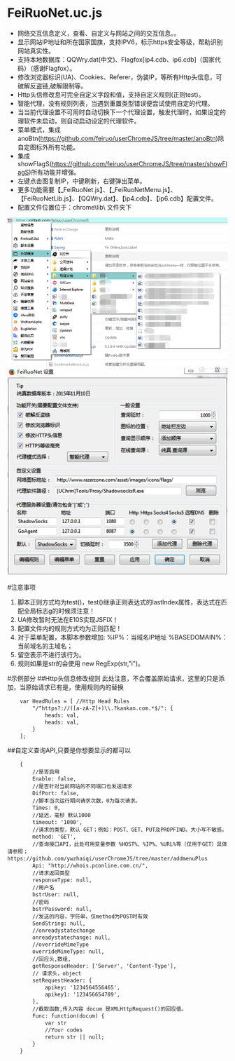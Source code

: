 FeiRuoNet.uc.js
============
 - 网络交互信息定义，查看、自定义与网站之间的交互信息。。
 - 显示网站IP地址和所在国家国旗，支持IPV6，标示https安全等级，帮助识别网站真实性。
 - 支持本地数据库：QQWry.dat(中文)、Flagfox[ip4.cdb、ip6.cdb]（国家代码）（感谢Flagfox）。
 - 修改浏览器标识(UA)、Cookies、Referer，伪装IP，等所有Http头信息，可破解反盗链,破解限制等。
 - Http头信修改息可完全自定义字段和值，支持自定义规则(正则test)。
 - 智能代理，没有规则列表，当遇到重置类型错误便尝试使用自定的代理。
 - 当当前代理设置不可用时自动切换下一个代理设置，触发代理时，如果设定的理软件未启动，则自动启动设定的代理软件。
 - 菜单模式，集成anoBtn(https://github.com/feiruo/userChromeJS/tree/master/anoBtn)除自定图标外所有功能。
 - 集成showFlagS(https://github.com/feiruo/userChromeJS/tree/master/showFlagS)所有功能并增强。
 - 左键点击图复制IP，中键刷新，右键弹出菜单。
 - 更多功能需要【_FeiRuoNet.js】、【_FeiRuoNetMenu.js】、【FeiRuoNetLib.js】、【QQWry.dat】、【ip4.cdb】、【ip6.cdb】配置文件。
 - 配置文件位置位于：chrome\lib\ 文件夹下

![](FeiRuoNet01.png)
![](FeiRuoNet02.png)

	
 #注意事项
 1. 脚本正则方式均为test()，test()继承正则表达式的lastIndex属性，表达式在匹配全局标志g的时候须注意！
 2. UA修改暂时无法在E10S实现JSFIX！
 3. 配置文件内的规则方式均为正则匹配！
 4. 对于菜单配置，本脚本参数增加:  %IP%：当域名IP地址   %BASEDOMAIN%：当前域名的主域名；
 5. 留空表示不进行该行为。
 6. 规则如果是str的会使用 new RegExp(str,"i")。

#示例部分
##Http头信息修改规则
此处注意，不会覆盖原始请求，这里的只是添加，当原始请求已有是，使用规则内的替换

		var HeadRules = [ //Http Head Rules
			"/^https?://([a-zA-Z]+)\\.?kankan.com.*$/": {
				heads: val,
				heads: val,
			}
		];
		
##自定义查询API,只要是你想要显示的都可以

 		{
 			//是否启用
			Enable: false,
			//是否针对当前网站的不同端口也发送请求
			DifPort: false, 
			//脚本当次运行期间请求次数，0为每次请求。
			Times: 0, 
			//延迟，毫秒 默认1000
			timeout: '1000', 
			//请求的类型，默认 GET；例如：POST、GET、PUT及PROPFIND。大小写不敏感。
			method: 'GET', 
			//查询接口API，此处可用变量参数 %HOST%、%IP%、%URL%等（仅用于GET）具体请参照；https://github.com/ywzhaiqi/userChromeJS/tree/master/addmenuPlus
			Api: "http://whois.pconline.com.cn/", 
			//请求返回类型
			responseType: null, 	
			//用户名		
			bstrUser: null, 
			//密码
			bstrPassword: null, 
			//发送的内容，字符串，仅method为POST时有效
			SendString: null,
			//onreadystatechange
			onreadystatechange: null, 
			//overrideMimeType
			overrideMimeType: null, 
			//回应头,数组,
			getResponseHeader: ['Server', 'Content-Type'], 
			// 请求头，object
			setRequestHeader: { 
				apikey: '1234564556465',
				apikey1: '123456654789',
			},
			//截取函数,传入内容 docum 是XMLHttpRequest()的回应值。
			Func: function(docum) {
				var str
				//Your codes
				return str || null;
			}
		}

